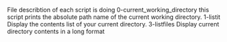 File describtion of each script is doing
0-current_working_directory this script prints the absolute path name of the current working directory.
1-listit Display the contents list of your current directory.
3-listfiles Display current directory contents in a long format
